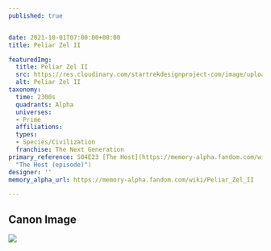 ```yaml
---
published: true


date: 2021-10-01T07:00:00+00:00
title: Peliar Zel II

featuredImg:
  title: Peliar Zel II
  src: https://res.cloudinary.com/startrekdesignproject-com/image/upload/v1633379543/Peliar-Zel.png
  alt: Peliar Zel II
taxonomy:
  time: 2300s
  quadrants: Alpha
  universes:
  - Prime
  affiliations:
  types:
  - Species/Civilization
  franchise: The Next Generation
primary_reference: S04E23 [The Host](https://memory-alpha.fandom.com/wiki/The_Host_(episode)
  "The Host (episode)")
designer: ''
memory_alpha_url: https://memory-alpha.fandom.com/wiki/Peliar_Zel_II

---
```

## Canon Image

![](https://res.cloudinary.com/startrekdesignproject-com/image/upload/v1633379542/TNG-4x23-The-Host-Peliar-Zel-1.jpg)